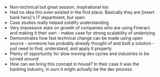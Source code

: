 * Non-technical but great session, inspirational too
* Had no idea this even existed in the first place. Basically they are [insert bank here]'s IT department, but open
* Case studies really helped solidify understanding
* Very impressive stats on growth of companies who are using Fineract and making it their own - makes case for strong scalability of underlying
* Demonstrates how fast technical change can be made using open source - someone has probably already thought of and built a solution - just need to find, understand, and apply it properly
* Plenty of opportunity for slow moving dev cycles and industries to be turned around
* How can we bring this concept in house? In their case it was the banking industry, in ours it might actually be the dev process

